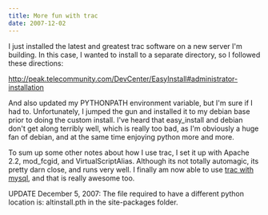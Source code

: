 ```yaml
---
title: More fun with trac
date: 2007-12-02
---
```

I just installed the latest and greatest trac software on a new server I'm building. In this case, I wanted to install to a separate directory, so I followed these directions:

<a href="http://peak.telecommunity.com/DevCenter/EasyInstall#administrator-installation">http://peak.telecommunity.com/DevCenter/EasyInstall#administrator-installation</a>

And also updated my PYTHONPATH environment variable, but I'm sure if I had to. Unfortunately, I jumped the gun and installed it to my debian base prior to doing the custom install. I've heard that easy_install and debian don't get along terribly well, which is really too bad, as I'm obviously a huge fan of debian, and at the same time enjoying python more and more.

To sum up some other notes about how I use trac, I set it up with Apache 2.2, mod_fcgid, and VirtualScriptAlias. Although its not totally automagic, its pretty darn close, and runs very well. I finally am now able to use <a href="http://www.docunext.com/blog/2007/11/13/trac-with-mysql/">trac with mysql</a>, and that is really awesome too.

UPDATE December 5, 2007: The file required to have a different python location is: altinstall.pth in the site-packages folder.

